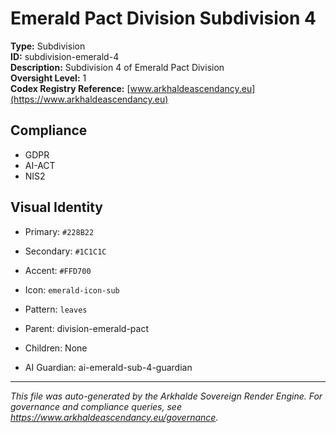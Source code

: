 # Emerald Pact Division Subdivision 4

**Type:** Subdivision  
**ID:** subdivision-emerald-4  
**Description:** Subdivision 4 of Emerald Pact Division  
**Oversight Level:** 1  
**Codex Registry Reference:** [www.arkhaldeascendancy.eu](https://www.arkhaldeascendancy.eu)

## Compliance

- GDPR
- AI-ACT
- NIS2

## Visual Identity

- Primary: `#228B22`
- Secondary: `#1C1C1C`
- Accent: `#FFD700`
- Icon: `emerald-icon-sub`
- Pattern: `leaves`


- Parent: division-emerald-pact
- Children: None
- AI Guardian: ai-emerald-sub-4-guardian

---

*This file was auto-generated by the Arkhalde Sovereign Render Engine. For governance and compliance queries, see https://www.arkhaldeascendancy.eu/governance.*